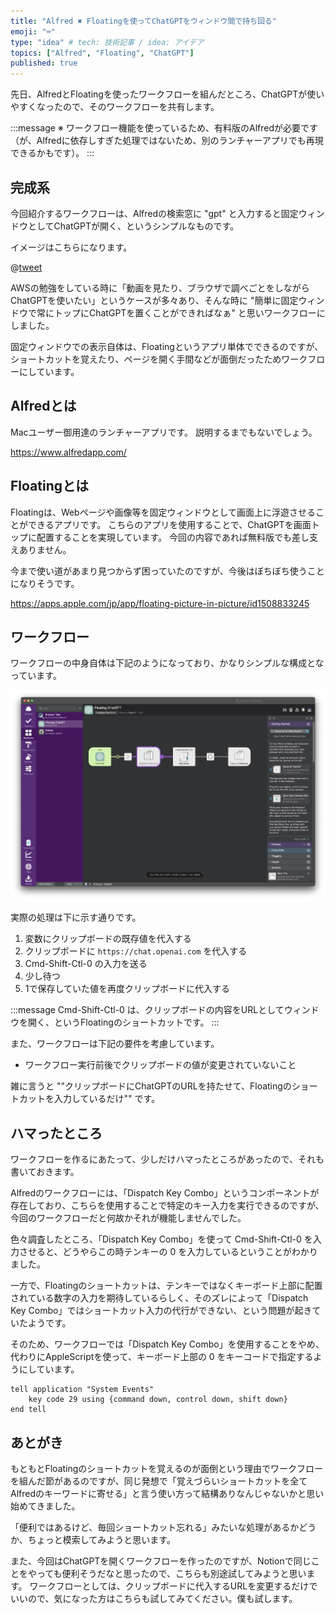 ```yaml
---
title: "Alfred ✖️ Floatingを使ってChatGPTをウィンドウ間で持ち回る"
emoji: "⌨️"
type: "idea" # tech: 技術記事 / idea: アイデア
topics: ["Alfred", "Floating", "ChatGPT"]
published: true
---
```


先日、AlfredとFloatingを使ったワークフローを組んだところ、ChatGPTが使いやすくなったので、そのワークフローを共有します。

:::message
※ ワークフロー機能を使っているため、有料版のAlfredが必要です（が、Alfredに依存しすぎた処理ではないため、別のランチャーアプリでも再現できるかもです）。
:::

## 完成系
今回紹介するワークフローは、Alfredの検索窓に "gpt" と入力すると固定ウィンドウとしてChatGPTが開く、というシンプルなものです。

イメージはこちらになります。

@[tweet](https://twitter.com/tksx1227/status/1677976460542480384)

AWSの勉強をしている時に「動画を見たり、ブラウザで調べごとをしながらChatGPTを使いたい」というケースが多々あり、そんな時に "簡単に固定ウィンドウで常にトップにChatGPTを置くことができればなぁ" と思いワークフローにしました。

固定ウィンドウでの表示自体は、Floatingというアプリ単体でできるのですが、ショートカットを覚えたり、ページを開く手間などが面倒だったためワークフローにしています。

## Alfredとは
Macユーザー御用達のランチャーアプリです。
説明するまでもないでしょう。

https://www.alfredapp.com/

## Floatingとは
Floatingは、Webページや画像等を固定ウィンドウとして画面上に浮遊させることができるアプリです。
こちらのアプリを使用することで、ChatGPTを画面トップに配置することを実現しています。
今回の内容であれば無料版でも差し支えありません。

今まで使い道があまり見つからず困っていたのですが、今後はぼちぼち使うことになりそうです。

https://apps.apple.com/jp/app/floating-picture-in-picture/id1508833245

## ワークフロー
ワークフローの中身自体は下記のようになっており、かなりシンプルな構成となっています。

![](/images/alfred_floating/img1.png)

実際の処理は下に示す通りです。

1. 変数にクリップボードの既存値を代入する
2. クリップボードに `https://chat.openai.com` を代入する
3. Cmd-Shift-Ctl-0 の入力を送る
4. 少し待つ
5. 1で保存していた値を再度クリップボードに代入する

:::message
Cmd-Shift-Ctl-0 は、クリップボードの内容をURLとしてウィンドウを開く、というFloatingのショートカットです。
:::

また、ワークフローは下記の要件を考慮しています。
- ワークフロー実行前後でクリップボードの値が変更されていないこと

雑に言うと ""クリップボードにChatGPTのURLを持たせて、Floatingのショートカットを入力しているだけ"" です。

## ハマったところ
ワークフローを作るにあたって、少しだけハマったところがあったので、それも書いておきます。

Alfredのワークフローには、「Dispatch Key Combo」というコンポーネントが存在しており、こちらを使用することで特定のキー入力を実行できるのですが、今回のワークフローだと何故かそれが機能しませんでした。

色々調査したところ、「Dispatch Key Combo」を使って Cmd-Shift-Ctl-0 を入力させると、どうやらこの時テンキーの 0 を入力しているということがわかりました。

一方で、Floatingのショートカットは、テンキーではなくキーボード上部に配置されている数字の入力を期待しているらしく、そのズレによって「Dispatch Key Combo」ではショートカット入力の代行ができない、という問題が起きていたようです。

そのため、ワークフローでは「Dispatch Key Combo」を使用することをやめ、代わりにAppleScriptを使って、キーボード上部の 0 をキーコードで指定するようにしています。

```applescript
tell application "System Events"
    key code 29 using {command down, control down, shift down}
end tell
```

## あとがき
もともとFloatingのショートカットを覚えるのが面倒という理由でワークフローを組んだ節があるのですが、同じ発想で「覚えづらいショートカットを全てAlfredのキーワードに寄せる」と言う使い方って結構ありなんじゃないかと思い始めてきました。

「便利ではあるけど、毎回ショートカット忘れる」みたいな処理があるかどうか、ちょっと模索してみようと思います。

また、今回はChatGPTを開くワークフローを作ったのですが、Notionで同じことをやっても便利そうだなと思ったので、こちらも別途試してみようと思います。
ワークフローとしては、クリップボードに代入するURLを変更するだけでいいので、気になった方はこちらも試してみてください。僕も試します。
